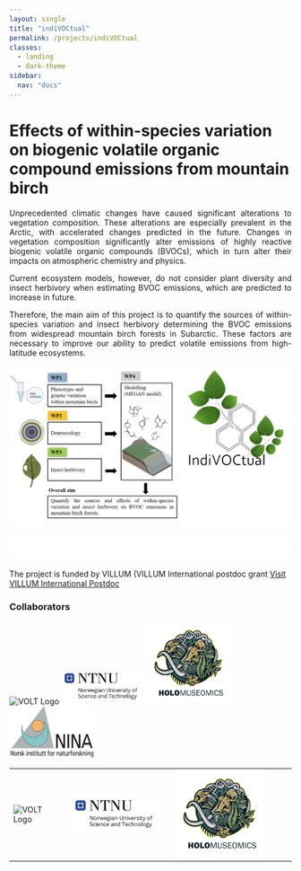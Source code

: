 ```yaml
---
layout: single
title: "indiVOCtual"
permalink: /projects/indiVOCtual
classes:
  - landing
  - dark-theme
sidebar:
  nav: "docs"
---
```




# Effects of within-species variation on biogenic volatile organic compound emissions from mountain birch

<p style="text-align: justify;">
Unprecedented climatic changes have caused significant alterations to vegetation composition. These alterations are especially prevalent in the Arctic, with accelerated changes predicted in the future. Changes in vegetation composition significantly alter emissions of highly reactive biogenic volatile organic compounds (BVOCs), which in turn alter their impacts on atmospheric chemistry and physics.
</p>

<p style="text-align: justify;">
Current ecosystem models, however, do not consider plant diversity and insect herbivory when estimating BVOC emissions, which are predicted to increase in future.
</p>

<p style="text-align: justify;">
Therefore, the main aim of this project is to quantify the sources of within-species variation and insect herbivory determining the BVOC emissions from widespread mountain birch forests in Subarctic. These factors are necessary to improve our ability to predict volatile emissions from high-latitude ecosystems.
</p>



![Concept figure of IndiVOCtual - linking phenotypic and genetic diversity, insect herbivory, and modelling to asses within-species varfiation of moutain birch volatile emissions.](/assets/images/concept_logo.png) 

![Description of the image](/assets/images/villum_fonden_logo_hvid_RGB.png)

The project is funded by VILLUM (VILLUM International postdoc grant
[Visit VILLUM International Postdoc](https://villumfonden.dk/en/group/grantsubarea/villum-international-postdoc)

### Collaborators


<img src="/assets/images/VOLT_logo_white_Full_logo_color.png" alt="VOLT Logo" style="width:150px; height:auto;">

<img src="/assets/images/Screenshot%202024-12-20%20at%2012.16.31.png" alt="NTNU Museum" style="width:150px; height:auto;">

<img src="/assets/images/holologo.png" alt="Holo Logo" style="width:150px; height:auto;">

<img src="/assets/images/ninalog.jpeg" alt="NINA Logo" style="width:150px; height:auto;">




<table>
  <tr>
    <td style="padding-right:20px;">
      <img src="/assets/images/VOLT_logo_white_Full_logo_color.png" alt="VOLT Logo" style="width:200px; height:auto;">
    </td>
    <td style="padding-right: 20px;">
      <img src="/assets/images/Screenshot%202024-12-20%20at%2012.16.31.png" alt="NTNU Museum" style="width:200px; height:auto;">
    </td>
    <td style="padding-right: 20px;">
      <img src="/assets/images/holologo.png" alt="Holo Logo" style="width:200px; height:auto;">
    </td>
    <td style="padding-right: 20px;">
      <img src="/assets



